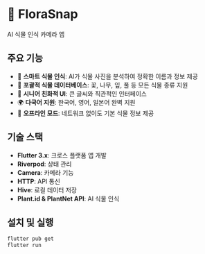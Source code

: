 # 🌿 FloraSnap

AI 식물 인식 카메라 앱

## 주요 기능

- 📸 **스마트 식물 인식**: AI가 식물 사진을 분석하여 정확한 이름과 정보 제공
- 🌱 **포괄적 식물 데이터베이스**: 꽃, 나무, 잎, 풀 등 모든 식물 종류 지원
- 👥 **시니어 친화적 UI**: 큰 글씨와 직관적인 인터페이스
- 🌍 **다국어 지원**: 한국어, 영어, 일본어 완벽 지원
- 📱 **오프라인 모드**: 네트워크 없이도 기본 식물 정보 제공

## 기술 스택

- **Flutter 3.x**: 크로스 플랫폼 앱 개발
- **Riverpod**: 상태 관리
- **Camera**: 카메라 기능
- **HTTP**: API 통신
- **Hive**: 로컬 데이터 저장
- **Plant.id & PlantNet API**: AI 식물 인식

## 설치 및 실행

```bash
flutter pub get
flutter run
```
